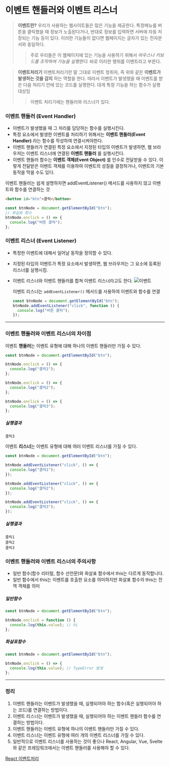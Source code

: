# 이벤트 핸들러와 이벤트 리스너

> **이벤트란?**
> 우리가 사용하는 웹사이트들은 많은 기능을 제공한다.
> 특정메뉴를 버튼을 클릭했을 때 정보가 노출된다거나, 반대로 정보를 입력하면 서버에 자동 저장되는 기능 등이 있다.
> 이러한 기능들이 없다면 웹페이지는 글자가 있는 전자문서와 동일하다.
>
> > 주로 우리들은 이 웹페이지에 있는 기능을 사용하기 위해서 _마우스나 키보드를 조작하여 기능을 실행한다._ 바로 이러한 행위를 이벤트라고 부른다.

> **이벤트처리기**
> 이벤트처리기란 말 그대로 이벤트 청취자, 즉 위와 같은 **이벤트가 발생하는 것을 감지** 하는 역할을 한다. 따라서 이벤트가 발생했을 때 이벤트를 받은 다음 처리기 안에 있는 코드를 실행한다.
> 대게 특정 기능을 하는 함수가 실행 대상임
>
> > 이벤트 처리기에는 핸들러와 리스너가 있다.

### 이벤트 핸들러 (Event Handler)

- 이벤트가 발생했을 때 그 처리를 담당하는 함수를 실행시킨다.
- 특정 요소에서 발생한 이벤트를 처리하기 위해서는 **이벤트 핸들러(Event Handler)** 라는 함수를 작성하여 연결시켜야한다.
- 이벤트 핸들러가 연결된 특정 요소에서 지정된 타입의 이벤트가 발생하면, 웹 브라우저는 이벤트 리스너에 연결된 **이벤트 핸들러** 를 실행시킨다.
- 이벤트 핸들러 함수는 **이벤트 객체(Event Object)** 를 인수로 전달받을 수 있다. 이렇게 전달받은 이벤트 객체를 이용하여 이벤트의 성질을 결정하거나, 이벤트의 기본 동작을 막을 수도 있다.

이벤트 핸들러는 쉽게 설명하자면 addEventListener() 메서드를 사용하지 않고 이벤트와 함수를 연결하는 것

```html
<button id="btn">클릭</button>
```

```javascript
const btnNode = document.getElementById("btn");
// 화살표 함수
btnNode.onclick = () => {
  console.log("버튼 클릭");
};
```

### 이벤트 리스너 (Event Listener)

- 특정한 이벤트에 대해서 일어날 동작을 정의할 수 있다.
- 지정된 타입의 이벤트가 특정 요소에서 발생하면, 웹 브라우저는 그 요소에 등록된 리스너를 실행시킴.
- 이벤트 리스너와 이벤트 핸들러를 합쳐 이벤트 리스너라고도 한다.
  ![이벤트](https://media.discordapp.net/attachments/864333994623500369/1052873086522904637/image.png)

  이벤트 리스너는 `addEventListener()` 메서드를 사용하여 이벤트와 함수를 연결

  ```javascript
  const btnNode = document.getElementById("btn");
  btnNode.addEventListener("click", function () {
    console.log("버튼 클릭");
  });
  ```

---

### 이벤트 핸들러와 이벤트 리스너의 차이점

이벤트 **핸들러**는 이벤트 유형에 대해 하나의 이벤트 핸들러만 가질 수 있다.

```javascript
const btnNode = document.getElementById("btn");

btnNode.onclick = () => {
  console.log("클릭1");
};

btnNode.onclick = () => {
  console.log("클릭2");
};

btnNode.onclick = () => {
  console.log("클릭3");
};
```

##### 실행결과

```
클릭3
```

이벤트 **리스너**는 이벤트 유형에 대해 여러 이벤트 리스너를 가질 수 있다.

```javascript
const btnNode = document.getElementById("btn");

btnNode.addEventListener("click", () => {
  console.log("클릭1");
});

btnNode.addEventListener("click", () => {
  console.log("클릭2");
});

btnNode.addEventListener("click", () => {
  console.log("클릭3");
});
```

##### 실행결과

```
클릭1
클릭2
클릭3
```

### 이벤트 핸들러와 이벤트 리스너의 주의사항

- 일반 함수(함수 리터럴, 함수 선언문)와 화살표 함수에서 this는 다르게 동작합니다.
- 일반 함수에서 this는 이벤트를 호출한 요소를 의미하지만 화살표 함수의 this는 전역 객체를 의미

##### 일반함수

```javascript
const btnNode = document.getElementById("btn");

btnNode.onclick = function () {
  console.log(this.value); // hi
};
```

##### 화살표함수

```javascript
const btnNode = document.getElementById("btn");

btnNode.onclick = () => {
  console.log(this.value); // TypeError 발생
};
```

---

### 정리

1. 이벤트 핸들러는 이벤트가 발생했을 때, 실행되어야 하는 함수(혹은 실행되어야 하는 코드)를 연결하는 방법이다.
2. 이벤트 리스너는 이벤트가 발생했을 때, 실행되어야 하는 이벤트 핸들러 함수를 연결하는 방법이다.
3. 이벤트 핸들러는 이벤트 유형에 하나의 이벤트 핸들러만 가질 수 있다.
4. 이벤트 리스너는 이벤트 유형에 여러 개의 이벤트 리스너를 가질 수 있다.
5. 일반적으로 이벤트 리스너를 사용하는 것이 좋으나 React, Angular, Vue, Svelte와 같은 프레임워크에서는 이벤트 핸들러를 사용해야 할 수 있다.

[React 이벤트처리](https://ko.reactjs.org/docs/handling-events.html)
